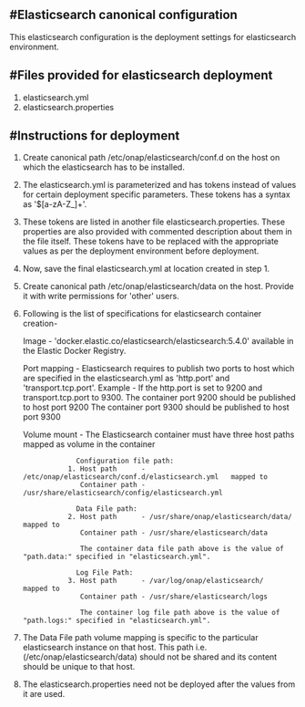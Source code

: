 #Elasticsearch canonical configuration
--------------------------------------
This elasticsearch configuration is the deployment settings for elasticsearch environment.


#Files provided for elasticsearch deployment
--------------------------------------------
1. elasticsearch.yml
2. elasticsearch.properties

#Instructions for deployment
----------------------------
1. Create canonical path /etc/onap/elasticsearch/conf.d on the host on which the elasticsearch has to be installed.
2. The elasticsearch.yml is parameterized and has tokens instead of values for certain deployment specific parameters. These tokens has a syntax as '$[a-zA-Z_]+'. 
3. These tokens are listed in another file elasticsearch.properties. These properties are also provided with commented description about them in the file itself. These tokens have to be replaced with the appropriate values as per the deployment environment before deployment.
4. Now, save the final elasticsearch.yml at location created in step 1.
5. Create canonical path /etc/onap/elasticsearch/data on the host. Provide it with write permissions for 'other' users.
6. Following is the list of specifications for elasticsearch container creation-

   Image        - 'docker.elastic.co/elasticsearch/elasticsearch:5.4.0' available in the Elastic Docker Registry.

   Port mapping -  Elasticsearch requires to publish two ports to host which are specified in the elasticsearch.yml as 'http.port' and 'transport.tcp.port'.
                   Example - If the http.port is set to 9200 and transport.tcp.port to 9300.
                     The container port 9200 should be published to host port 9200
                     The container port 9300 should be published to host port 9300

   Volume mount - The Elasticsearch container must have three host paths mapped as volume in the container
   
					Configuration file path:
                  1. Host path      - /etc/onap/elasticsearch/conf.d/elasticsearch.yml   mapped to
                     Container path - /usr/share/elasticsearch/config/elasticsearch.yml

					Data File path:
                  2. Host path      - /usr/share/onap/elasticsearch/data/ 		mapped to
                     Container path - /usr/share/elasticsearch/data
					
					 The container data file path above is the value of "path.data:" specified in "elasticsearch.yml".
					 
					Log File Path:
				  3. Host path      - /var/log/onap/elasticsearch/		mapped to
                     Container path - /usr/share/elasticsearch/logs
					
					 The container log file path above is the value of "path.logs:" specified in "elasticsearch.yml".
					 
7. The Data File path volume mapping is specific to the particular elasticsearch instance on that host. This path i.e.(/etc/onap/elasticsearch/data) should not be shared and its content should be unique to that host.
8. The elasticsearch.properties need not be deployed after the values from it are used.